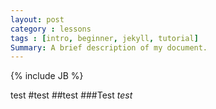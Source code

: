 ```yaml
---
layout: post
category : lessons
tags : [intro, beginner, jekyll, tutorial]
Summary: A brief description of my document.
---
```

{% include JB %}

test
#test
##test
###Test
*test*